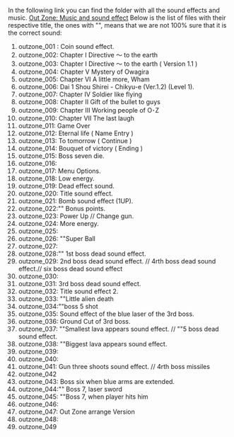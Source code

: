 In the following link you can find the folder with all the sound effects and music.
[Out Zone: Music and sound effect](https://github.com/nicobabot/OutZone_AlchemistStudio/tree/master/OutZone_Music)
Below is the list of files with their respective title, the ones with "", means that we are not 100% sure that it is the correct sound:

01. outzone_001 : Coin sound effect.
02. outzone_002: Chapter Ⅰ Directive ～ to the earth
03. outzone_003: Chapter Ⅰ Directive ～ to the earth ( Version 1.1 )
04. outzone_004: Chapter Ⅴ Mystery of Owagira
05. outzone_005: Chapter Ⅵ A little more, Wham
06. outzone_006: Dai 1 Shou Shirei - Chikyu-e (Ver.1.2) (Level 1).
07. outzone_007: Chapter Ⅳ Soldier like flying
08. outzone_008: Chapter Ⅱ Gift of the bullet to guys
09. outzone_009: Chapter Ⅲ Working people of O･Z
10. outzone_010: Chapter Ⅶ The last laugh
11. outzone_011: Game Over
12. outzone_012: Eternal life ( Name Entry )
13. outzone_013: To tomorrow ( Continue )
14. outzone_014: Bouquet of victory ( Ending )
15. outzone_015: Boss seven die.
16. outzone_016:
17. outzone_017: Menu Options.
18. outzone_018: Low energy.
19. outzone_019: Dead effect sound.
20. outzone_020: Title sound effect.
21. outzone_021: Bomb sound effect (1UP).
22. outzone_022:"" Bonus points.
23. outzone_023: Power Up // Change gun.
24. outzone_024: More energy.
25. outzone_025:
26. outzone_026: ""Super Ball 
27. outzone_027:
28. outzone_028:"" 1st boss dead sound effect.
29. outzone_029: 2nd boss dead sound effect. // 4rth boss dead sound effect.// six boss dead sound effect
30. outzone_030:
31. outzone_031: 3rd boss dead sound effect.
32. outzone_032: Title sound effect 2.
33. outzone_033: ""Little alien death
34. outzone_034:""boss 5 shot
35. outzone_035: Sound effect of the blue laser of the 3rd boss.
36. outzone_036: Ground Cut of 3rd boss.
37. outzone_037: ""Smallest lava appears sound effect. // ""5 boss dead sound effect.
38. outzone_038: ""Biggest lava appears sound effect.
39. outzone_039:
40. outzone_040:
41. outzone_041: Gun three shoots sound effect. // 4rth boss missiles
42. outzone_042
43. outzone_043: Boss six when blue arms are extended.
44. outzone_044:"" Boss 7,  laser sword
45. outzone_045: ""Boss 7, when player hits him
46. outzone_046:
47. outzone_047: Out Zone arrange Version
47. outzone_048:                         
49. outzone_049